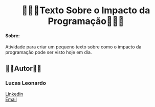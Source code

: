 <h1 align="center">👨🏽‍💻Texto Sobre o Impacto da Programação👨🏽‍💻</h1>

<h4>Sobre:</h4> Atividade para criar um pequeno texto sobre como o impacto da programação pode ser visto hoje em dia.

<br />
<h2>🧔🏻Autor🧔🏻</h2>

<h3>Lucas Leonardo</h3>

[Linkedin](https://www.linkedin.com/in/caslujpg/)</br>
[Email](caslujpg@gmail.com)
